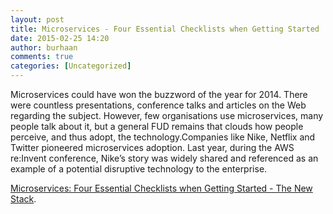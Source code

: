 ```yaml
---
layout: post
title: Microservices - Four Essential Checklists when Getting Started
date: 2015-02-25 14:20
author: burhaan
comments: true
categories: [Uncategorized]
---
```


Microservices could have won the buzzword of the year for 2014. There were countless presentations, conference talks and articles on the Web regarding the subject. However, few organisations use microservices, many people talk about it, but a general FUD remains that clouds how people perceive, and thus adopt, the technology.Companies like Nike, Netflix and Twitter pioneered microservices adoption. Last year, during the AWS re:Invent conference, Nike’s story was widely shared and referenced as an example of a potential disruptive technology to the enterprise.

<a href="http://thenewstack.io/microservices-four-essential-checklists-getting-started/">Microservices: Four Essential Checklists when Getting Started - The New Stack</a>.
